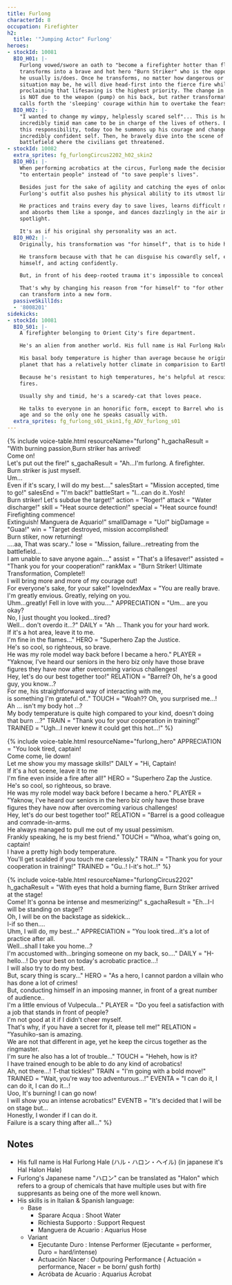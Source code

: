 ```yaml
---
title: Furlong
characterId: 8
occupation: Firefighter
h2:
  title: '"Jumping Actor" Furlong'
heroes:
- stockId: 10081
  BIO_H01: |-
    Furlong vowed/swore an oath to "become a firefighter hotter than flames" and
    transforms into a brave and hot hero "Burn Striker" who is the opposite of what
    he usually is/does. Once he transforms, no matter how dangerous or perilous a
    situation may be, he will dive head-first into the fierce fire whilst
    proclaiming that lifesaving is the highest priority. The change in personality
    is NOT due to the weapon (pump) on his back, but rather transformation itself
    calls forth the 'sleeping' courage within him to overtake the fears he has.
  BIO_H02: |-
    "I wanted to change my wimpy, helplessly scared self"... This is how an
    incredibly timid man came to be in charge of the lives of others. Because of
    this responsibility, today too he summons up his courage and change to be his
    incredibly confident self. Then, he bravely dive into the scene of fire, the
    battlefield where the civilians get threatened.
- stockId: 10082
  extra_sprites: fg_furlongCircus2202_h02_skin2
  BIO_H01: |-
    When performing acrobatics at the circus, Furlong made the decision to transform
    "to entertain people" instead of "to save people's lives".

    Besides just for the sake of agility and catching the eyes of onlookers,
    Furlong's outfit also pushes his physical ability to its utmost limit.

    He practices and trains every day to save lives, learns difficult martial arts
    and absorbs them like a sponge, and dances dazzlingly in the air in the
    spotlight.

    It's as if his original shy personality was an act.
  BIO_H02: |-
    Originally, his transformation was "for himself", that is to hide his weak self.

    He transform because with that he can disguise his cowardly self, ecouraging
    himself, and acting confidently.

    But, in front of his deep-rooted trauma it's impossible to conceal his weakness.

    That's why by changing his reason from "for himself" to "for other people", he
    can transform into a new form.
  passiveSkillIds:
  - '8008201'
sidekicks:
- stockId: 10081
  BIO_S01: |-
    A firefighter belonging to Orient City's fire department.

    He's an alien from another world. His full name is Hal Furlong Hale.

    His basal body temperature is higher than average because he originates from a
    planet that has a relatively hotter climate in comparision to Earth's.

    Because he's resistant to high temperatures, he's helpful at rescuing lives from
    fires.

    Usually shy and timid, he's a scaredy-cat that loves peace.

    He talks to everyone in an honorific form, except to Barrel who is close to his
    age and so the only one he speaks casually with.
  extra_sprites: fg_furlong_s01_skin1,fg_ADV_furlong_s01
---
```


{% include voice-table.html resourceName="furlong"
h_gachaResult = "With burning passion,Burn striker has arrived!<br>Come on!<br>Let's put out the fire!"
s_gachaResult = "Ah…I'm furlong. A firefighter.<br>Burn striker is just myself.<br>Um…<br>Even if it's scary, I will do my best…."
salesStart = "Mission accepted, time to go!"
salesEnd = "I'm back!"
battleStart = "I…can do it..Yosh!<br>Burn striker! Let's subdue the target!"
action = "Roger!"
attack = "Water discharge!"
skill = "Heat source detection!"
special = "Heat source found! Firefighting commence!<br>Extinguish! Manguera de Aquario!"
smallDamage = "Uo!"
bigDamage = "Guaa!"
win = "Target destroyed, mission accomplished!<br>Burn stiker, now returning!<br>….aa, That was scary.."
lose = "Mission, failure…retreating from the battlefield…<br>I am unable to save anyone again…."
assist = "That's a lifesaver!"
assisted = "Thank you for your cooperation!"
rankMax = "Burn Striker! Ultimate Transformation, Complete!!<br>I will bring more and more of my courage out!<br>For everyone's sake, for your sake!"
loveIndexMax = "You are really brave.<br>I'm greatly envious. Greatly, relying on you.<br>Uhm…greatly! Fell in love with you…."
APPRECIATION = "Um... are you okay?<br>No, I just thought you looked...tired?<br>Well... don't overdo it...?"
DAILY = "Ah ... Thank you for your hard work.<br>If it's a hot area, leave it to me.<br>I'm fine in the flames..."
HERO = "Superhero Zap the Justice.<br>He's so cool, so righteous, so brave.<br>He was my role model way back before I became a hero."
PLAYER = "Yaknow, I've heard our seniors in the hero biz only have those brave figures they have now after overcoming various challenges!<br>Hey, let's do our best together too!"
RELATION = "Barrel? Oh, he's a good guy, you know…?<br>For me, his straightforward way of interacting with me,<br>is something I'm grateful of.."
TOUCH = "Woah??  Oh, you surprised me...!<br>Ah ... isn't my body hot ...?<br>My body temperature is quite high compared to your kind, doesn't doing that burn ...?"
TRAIN = "Thank you for your cooperation in training!"
TRAINED = "Ugh...I never knew it could get this hot...!"
%}

{% include voice-table.html resourceName="furlong_hero"
APPRECIATION = "You look tired, captain!<br>Come come, lie down!<br>Let me show you my massage skills!"
DAILY = "Hi, Captain!<br>If it's a hot scene, leave it to me<br>I'm fine even inside a fire after all!"
HERO = "Superhero Zap the Justice.<br>He's so cool, so righteous, so brave.<br>He was my role model way back before I became a hero."
PLAYER = "Yaknow, I've heard our seniors in the hero biz only have those brave figures they have now after overcoming various challenges!<br>Hey, let's do our best together too!"
RELATION = "Barrel is a good colleague and comrade-in-arms.<br>He always managed to pull me out of my usual pessimism.<br>Frankly speaking, he is my best friend."
TOUCH = "Whoa, what's going on, captain!<br>I have a pretty high body temperature.<br>You'll get scalded if you touch me carelessly."
TRAIN = "Thank you for your cooperation in training!"
TRAINED = "Gu..! I-it's hot..!"
%}

{% include voice-table.html resourceName="furlongCircus2202"
h_gachaResult = "With eyes that hold a burning flame, Burn Striker arrived at the stage!<br>Come! It's gonna be intense and mesmerizing!"
s_gachaResult = "Eh…I-I will be standing on stage!?<br>Oh, I will be on the backstage as sidekick…<br>I-if so then….<br>Uhm, I will do, my best…"
APPRECIATION = "You look tired…it's a lot of practice after all.<br>Well…shall I take you home...?<br>I'm accustomed with...bringing someone on my back, so…."
DAILY = "H-hello…! Do your best on today's acrobatic practice…!<br>I will also try to do my best.<br>But, scary thing is scary…"
HERO = "As a hero, I cannot pardon a villain who has done a lot of crimes!<br>But, conducting himself in an imposing manner, in front of a great number of audience..<br>I'm a little envious of Vulpecula…"
PLAYER = "Do you feel a satisfaction with a job that stands in front of people?<br>I'm not good at it if I didn't cheer myself.<br>That's why, if you have a secret for it, please tell me!"
RELATION = "Yasuhiko-san is amazing.<br>We are not that different in age, yet he keep the circus together as the ringmaster.<br>I'm sure he also has a lot of trouble…"
TOUCH = "Heheh, how is it?<br>I have trained enough to be able to do any kind of acrobatics!<br>Ah, not there…! T-that tickles!"
TRAIN = "I'm going with a bold move!"
TRAINED = "Wait, you're way too adventurous…!"
EVENTA = "I can do it, I can do it, I can do it…!<br>Uoo, It's burning! I can go now!<br>I will show you an intense acrobatics!"
EVENTB = "It's decided that I will be on stage but…<br>Honestly, I wonder if I can do it.<br>Failure is a scary thing after all…"
%}

## Notes

- His full name is Hal Furlong Hale (ハル・ハロン・ヘイル) (in japanese it's Hal Halon Hale)
- Furlong's Japanese name "ハロン" can be translated as "Halon" which refers to a group of chemicals that have multiple uses but with fire suppresants as being one of the more well known.
- His skills is in Italian & Spanish language:
  - Base
    - Sparare Acqua : Shoot Water
    - Richiesta Supporto : Support Request
    - Manguera de Acuario : Aquarius Hose
  - Variant
    - Ejecutante Duro : Intense Performer (Ejecutante = performer, Duro = hard/intense)
    - Actuación Nacer : Outpouring Performance ( Actuación = performance, Nacer = be born/ gush forth)
    - Acróbata de Acuario : Aquarius Acrobat
